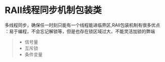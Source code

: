 
RAII线程同步机制包装类
===============
多线程同步，确保任一时刻只能有一个线程能进临界区,RAII包装机制有很多优点
：易于编程，不会忘记解锁等，但是也存在锁区域过大，不能灵活加锁的弊端
> * 信号量
> * 互斥锁
> * 条件变量





